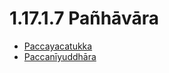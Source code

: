 # 1.17.1.7 Pañhāvāra

* [Paccayacatukka](1.17.1.7/Paccayacatukka.md)
* [Paccanīyuddhāra](1.17.1.7/Paccaniyuddhara.md)
